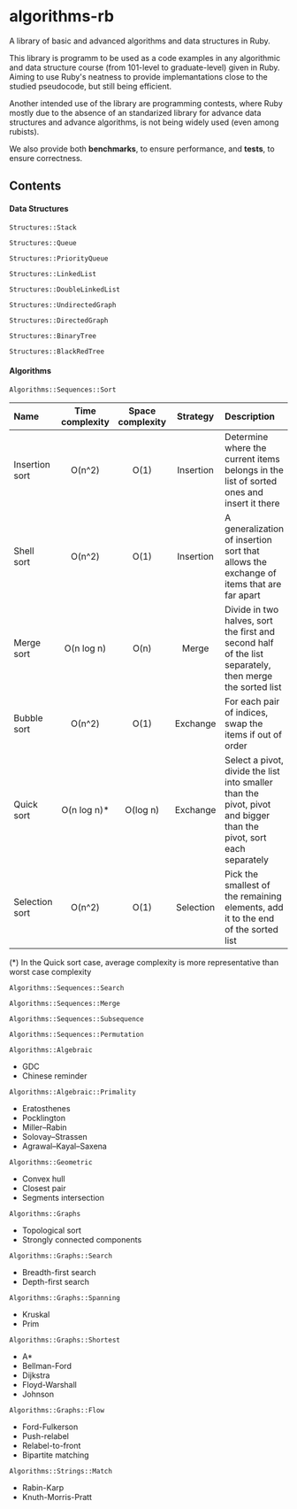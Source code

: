 # algorithms-rb

A library of basic and advanced algorithms and data structures in Ruby.

This library is programm to be used as a code examples in any algorithmic and data structure course (from 101-level to graduate-level) given in Ruby. Aiming to use Ruby's neatness to provide implemantations close to the studied pseudocode, but still being efficient.

Another intended use of the library are programming contests, where Ruby mostly due to the absence of an standarized library for advance data structures and advance algorithms, is not being widely used (even among rubists).

We also provide both __benchmarks__, to ensure performance, and __tests__, to ensure correctness.


## Contents

#### Data Structures

``Structures::Stack``

``Structures::Queue``

``Structures::PriorityQueue``

``Structures::LinkedList``

``Structures::DoubleLinkedList``

``Structures::UndirectedGraph``

``Structures::DirectedGraph``

``Structures::BinaryTree``

``Structures::BlackRedTree``

#### Algorithms

``Algorithms::Sequences::Sort``

| Name  | Time complexity | Space complexity | Strategy | Description |
| :---- | :-------------: | :--------------: | :------: | :---------- |
| Insertion sort | O(n^2) | O(1) | Insertion | Determine where the current items belongs in the list of sorted ones and insert it there |
| Shell sort | O(n^2) | O(1) | Insertion | A generalization of insertion sort that allows the exchange of items that are far apart |
| Merge sort | O(n log n) | O(n) | Merge | Divide in two halves, sort the first and second half of the list separately, then merge the sorted list |
| Bubble sort | О(n^2) | О(1) | Exchange | For each pair of indices, swap the items if out of order |
| Quick sort | O(n log n)* | O(log n) | Exchange | Select a pivot, divide the list into smaller than the pivot, pivot and bigger than the pivot, sort each separately  |
| Selection sort | O(n^2) | O(1) | Selection | Pick the smallest of the remaining elements, add it to the end of the sorted list |

(*) In the Quick sort case, average complexity is more representative than worst case complexity

<!--
	| Comb sort | O() | O() | Exchange | - |  |
	| Cocktail sort | O() | O() | Exchange | - |  |
	| Heap sort | O() | O() | Selection | Convert the list into a heap, keep removing the largest element from the heap and adding it to the end of the list |  |
	| Radix sort | O() | O() | Non-comparison | Sorts strings letter by letter |  |
	| Bucket sort | O() | O() | Non-comparison | - |  |
-->

``Algorithms::Sequences::Search``

``Algorithms::Sequences::Merge``

``Algorithms::Sequences::Subsequence``

``Algorithms::Sequences::Permutation``

<!---
``Algorithms::Numerical``

	- Matrix multiplication
	- Eigenvalue finding
	- Exponentiation
	- N-th Root
	- Linear equation system solving
	- Differential equation solving
	- Root finding

``Algorithms::Algebraic``

	- Greatest Common Divisor (GCD)
	- Multiplication
	- Integer factorization
	- Primalirty testing
	- Discrete logarithm

``Algorithms::Combinatorial``
-->

``Algorithms::Algebraic``
- GDC
- Chinese reminder

``Algorithms::Algebraic::Primality``
- Eratosthenes
- Pocklington
- Miller–Rabin
- Solovay–Strassen
- Agrawal–Kayal–Saxena

``Algorithms::Geometric``
- Convex hull
- Closest pair
- Segments intersection

<!-- ``Algorithms::Optimization`` -->

``Algorithms::Graphs``
- Topological sort
- Strongly connected components 

``Algorithms::Graphs::Search``
- Breadth-first search
- Depth-first search

``Algorithms::Graphs::Spanning``
- Kruskal
- Prim

``Algorithms::Graphs::Shortest``
- A*
- Bellman-Ford
- Dijkstra
- Floyd-Warshall
- Johnson

``Algorithms::Graphs::Flow``
- Ford-Fulkerson
- Push-relabel
- Relabel-to-front
- Bipartite matching

``Algorithms::Strings::Match``
- Rabin-Karp
- Knuth-Morris-Pratt

<!---
``Algorithms::Puzzles``

``Algorithms::Cryptography``
-->
